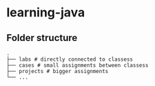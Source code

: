 # learning-java

## Folder structure

```
.
├── labs # directly connected to classess
├── cases # small assignments between classess
├── projects # bigger assignments
└── ...
```


